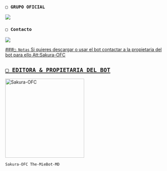 ### `▢ GRUPO OFICIAL`

<a href="https://chat.whatsapp.com/JiV3MmlAynCEMdDkDVQoLu" target="blank"><img src="https://img.shields.io/badge/The-MieBot-MD-25D366?style=for-the-badge&logo=whatsapp&logoColor=white" /></a>

 ### `▢ Contacto`

<a href="https://api.whatsapp.com/send/?phone=595987138033&text=/estado&type=phone_number&app_absent=0" target="blank"><img src="https://img.shields.io/badge/Sakura-OFC-25D366?style=for-the-badge&logo=whatsapp&logoColor=white" />

###`□ Notas`
Si quieres descargar o usar el bot contactar a la propietaria del bot para ello Att:Sakura-OFC 

## `▢ EDITORA & PROPIETARIA DEL BOT` 
<a href="https://github.com/Sakura-OFC"><img src="https://github.com/Sakura-OFC.png" width="250" height="250" alt="Sakura-OFC"/></a>
  
`Sakura-OFC The-MieBot-MD`
